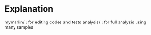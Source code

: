 # Explanation
mymarlin/ : for editing codes and tests
analysis/ : for full analysis using many samples
